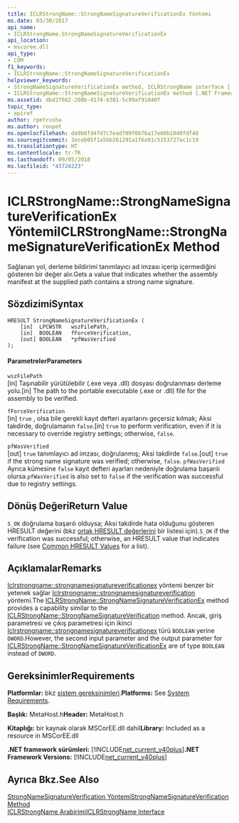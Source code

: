 ```yaml
---
title: ICLRStrongName::StrongNameSignatureVerificationEx Yöntemi
ms.date: 03/30/2017
api_name:
- ICLRStrongName.StrongNameSignatureVerificationEx
api_location:
- mscoree.dll
api_type:
- COM
f1_keywords:
- ICLRStrongName::StrongNameSignatureVerificationEx
helpviewer_keywords:
- StrongNameSignatureVerificationEx method, ICLRStrongName interface [.NET Framework hosting]
- ICLRStrongName::StrongNameSignatureVerificationEx method [.NET Framework hosting]
ms.assetid: dbd2f662-208b-4174-b301-5c99af91040f
topic_type:
- apiref
author: rpetrusha
ms.author: ronpet
ms.openlocfilehash: da9b0fd4fd7c7eadf09f0b76a17e60b1840fdf48
ms.sourcegitcommit: 2eceb05f1a5bb261291a1f6a91c5153727ac1c19
ms.translationtype: HT
ms.contentlocale: tr-TR
ms.lasthandoff: 09/05/2018
ms.locfileid: "43724223"
---
```

# <a name="iclrstrongnamestrongnamesignatureverificationex-method"></a><span data-ttu-id="d8ec4-102">ICLRStrongName::StrongNameSignatureVerificationEx Yöntemi</span><span class="sxs-lookup"><span data-stu-id="d8ec4-102">ICLRStrongName::StrongNameSignatureVerificationEx Method</span></span>
<span data-ttu-id="d8ec4-103">Sağlanan yol, derleme bildirimi tanımlayıcı ad imzası içerip içermediğini gösteren bir değer alır.</span><span class="sxs-lookup"><span data-stu-id="d8ec4-103">Gets a value that indicates whether the assembly manifest at the supplied path contains a strong name signature.</span></span>  
  
## <a name="syntax"></a><span data-ttu-id="d8ec4-104">Sözdizimi</span><span class="sxs-lookup"><span data-stu-id="d8ec4-104">Syntax</span></span>  
  
```  
HRESULT StrongNameSignatureVerificationEx (  
    [in]  LPCWSTR   wszFilePath,  
    [in]  BOOLEAN   fForceVerification,  
    [out] BOOLEAN   *pfWasVerified  
);  
```  
  
#### <a name="parameters"></a><span data-ttu-id="d8ec4-105">Parametreler</span><span class="sxs-lookup"><span data-stu-id="d8ec4-105">Parameters</span></span>  
 `wszFilePath`  
 <span data-ttu-id="d8ec4-106">[in] Taşınabilir yürütülebilir (.exe veya .dll) dosyası doğrulanması derleme yolu.</span><span class="sxs-lookup"><span data-stu-id="d8ec4-106">[in] The path to the portable executable (.exe or .dll) file for the assembly to be verified.</span></span>  
  
 `fForceVerification`  
 <span data-ttu-id="d8ec4-107">[in] `true` , olsa bile gerekli kayıt defteri ayarlarını geçersiz kılmak; Aksi takdirde, doğrulamanın `false`.</span><span class="sxs-lookup"><span data-stu-id="d8ec4-107">[in] `true` to perform verification, even if it is necessary to override registry settings; otherwise, `false`.</span></span>  
  
 `pfWasVerified`  
 <span data-ttu-id="d8ec4-108">[out] `true` tanımlayıcı ad imzası, doğrulanmış; Aksi takdirde `false`.</span><span class="sxs-lookup"><span data-stu-id="d8ec4-108">[out] `true` if the strong name signature was verified; otherwise, `false`.</span></span> <span data-ttu-id="d8ec4-109">`pfWasVerified` Ayrıca kümesine `false` kayıt defteri ayarları nedeniyle doğrulama başarılı olursa.</span><span class="sxs-lookup"><span data-stu-id="d8ec4-109">`pfWasVerified` is also set to `false` if the verification was successful due to registry settings.</span></span>  
  
## <a name="return-value"></a><span data-ttu-id="d8ec4-110">Dönüş Değeri</span><span class="sxs-lookup"><span data-stu-id="d8ec4-110">Return Value</span></span>  
 <span data-ttu-id="d8ec4-111">`S_OK` doğrulama başarılı olduysa; Aksi takdirde hata olduğunu gösteren HRESULT değerini (bkz [ortak HRESULT değerlerini](https://go.microsoft.com/fwlink/?LinkId=213878) bir listesi için).</span><span class="sxs-lookup"><span data-stu-id="d8ec4-111">`S_OK` if the verification was successful; otherwise, an HRESULT value that indicates failure (see [Common HRESULT Values](https://go.microsoft.com/fwlink/?LinkId=213878) for a list).</span></span>  
  
## <a name="remarks"></a><span data-ttu-id="d8ec4-112">Açıklamalar</span><span class="sxs-lookup"><span data-stu-id="d8ec4-112">Remarks</span></span>  
 <span data-ttu-id="d8ec4-113">[Iclrstrongname::strongnamesignatureverificationex](../../../../docs/framework/unmanaged-api/hosting/iclrstrongname-strongnamesignatureverificationex-method.md) yöntemi benzer bir yetenek sağlar [Iclrstrongname::strongnamesignatureverification](../../../../docs/framework/unmanaged-api/hosting/iclrstrongname-strongnamesignatureverification-method.md) yöntemi.</span><span class="sxs-lookup"><span data-stu-id="d8ec4-113">The [ICLRStrongName::StrongNameSignatureVerificationEx](../../../../docs/framework/unmanaged-api/hosting/iclrstrongname-strongnamesignatureverificationex-method.md) method provides a capability similar to the [ICLRStrongName::StrongNameSignatureVerification](../../../../docs/framework/unmanaged-api/hosting/iclrstrongname-strongnamesignatureverification-method.md) method.</span></span> <span data-ttu-id="d8ec4-114">Ancak, giriş parametresi ve çıkış parametresi için ikinci [Iclrstrongname::strongnamesignatureverificationex](../../../../docs/framework/unmanaged-api/hosting/iclrstrongname-strongnamesignatureverificationex-method.md) türü `BOOLEAN` yerine `DWORD`.</span><span class="sxs-lookup"><span data-stu-id="d8ec4-114">However, the second input parameter and the output parameter for [ICLRStrongName::StrongNameSignatureVerificationEx](../../../../docs/framework/unmanaged-api/hosting/iclrstrongname-strongnamesignatureverificationex-method.md) are of type `BOOLEAN` instead of `DWORD`.</span></span>  
  
## <a name="requirements"></a><span data-ttu-id="d8ec4-115">Gereksinimler</span><span class="sxs-lookup"><span data-stu-id="d8ec4-115">Requirements</span></span>  
 <span data-ttu-id="d8ec4-116">**Platformlar:** bkz [sistem gereksinimleri](../../../../docs/framework/get-started/system-requirements.md).</span><span class="sxs-lookup"><span data-stu-id="d8ec4-116">**Platforms:** See [System Requirements](../../../../docs/framework/get-started/system-requirements.md).</span></span>  
  
 <span data-ttu-id="d8ec4-117">**Başlık:** MetaHost.h</span><span class="sxs-lookup"><span data-stu-id="d8ec4-117">**Header:** MetaHost.h</span></span>  
  
 <span data-ttu-id="d8ec4-118">**Kitaplığı:** bir kaynak olarak MSCorEE.dll dahil</span><span class="sxs-lookup"><span data-stu-id="d8ec4-118">**Library:** Included as a resource in MSCorEE.dll</span></span>  
  
 <span data-ttu-id="d8ec4-119">**.NET framework sürümleri:** [!INCLUDE[net_current_v40plus](../../../../includes/net-current-v40plus-md.md)]</span><span class="sxs-lookup"><span data-stu-id="d8ec4-119">**.NET Framework Versions:** [!INCLUDE[net_current_v40plus](../../../../includes/net-current-v40plus-md.md)]</span></span>  
  
## <a name="see-also"></a><span data-ttu-id="d8ec4-120">Ayrıca Bkz.</span><span class="sxs-lookup"><span data-stu-id="d8ec4-120">See Also</span></span>  
 [<span data-ttu-id="d8ec4-121">StrongNameSignatureVerification Yöntemi</span><span class="sxs-lookup"><span data-stu-id="d8ec4-121">StrongNameSignatureVerification Method</span></span>](../../../../docs/framework/unmanaged-api/hosting/iclrstrongname-strongnamesignatureverification-method.md)  
 [<span data-ttu-id="d8ec4-122">ICLRStrongName Arabirimi</span><span class="sxs-lookup"><span data-stu-id="d8ec4-122">ICLRStrongName Interface</span></span>](../../../../docs/framework/unmanaged-api/hosting/iclrstrongname-interface.md)
